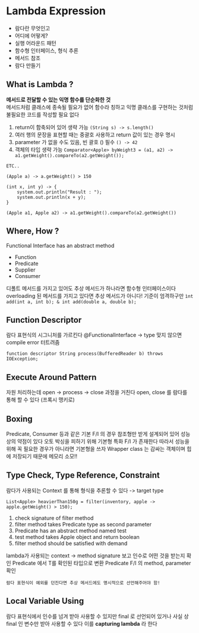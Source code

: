 # Lambda Expression
- 람다란 무엇인고
- 어디에 어떻게?
- 실행 어라운드 패턴
- 함수형 인터페이스, 형식 추론
- 메서드 참조
- 람다 만들기

## What is Lambda ?
__메서드로 전달할 수 있는 익명 함수를 단순화한 것__
<br>메서드처럼 클래스에 종속될 필요가 없어 함수라 칭하고 익명 클래스를 구현하는 것처럼 불필요한 코드를 작성할 필요 없다 

1. return이 함축되어 있어 생략 가능 `(String s) -> s.length()` 
2. 여러 행의 문장을 표현할 때는 중괄호 사용하고 return 값이 있는 경우 명시
3. parameter 가 없을 수도 있음, 빈 괄호 () 필수 `() -> 42`
4. 객체의 타입 생략 가능 `Comparator<Apple> byWeight3 = (a1, a2) -> a1.getWeight().compareTo(a2.getWeight());`

~~~
ETC..

(Apple a) -> a.getWeight() > 150

(int x, int y) -> {
    system.out.println("Result : ");
    system.out.println(x + y);
}

(Apple a1, Apple a2) -> a1.getWeight().compareTo(a2.getWeight())
~~~

## Where, How ?

Functional Interface has an abstract method
- Function 
- Predicate 
- Supplier 
- Consumer

디폴트 메서드를 가지고 있어도 추상 메서드가 하나라면 함수형 인터페이스이다
<br>overloading 된 메서드를 가지고 있다면 추상 메서드가 아니다! 기준이 엄격하구만
`ìnt add(int a, int b); & int add(double a, double b);`

## Function Descriptor
람다 표현식의 시그니처를 가르킨다 @FunctionalInterface -> type 맞지 않으면 compile error 터트려줌<br>

`function descriptor String process(BufferedReader b) throws IOException;`


## Execute Around Pattern
자원 처리하는데 open -> process -> close 과정을 거친다
open, close 를 람다를 통해 할 수 있다 (프록시 맹키로)

## Boxing
Predicate, Consumer 등과 같은 기본 F/I 의 경우 참조형만 받게 설계되어 있어 성능 상의 약점이 있다 오토 박싱을 피하기 위해 기본형 특화 F/I 가 존재한다 따라서 성능을 위해 꼭 필요한 경우가 아니라면 기본형을 쓰자
Wrapper class 는 감싸는 객체이며 힙에 저장되기 때문에 메모리 소모!!

## Type Check, Type Reference, Constraint
람다가 사용되는 Context 를 통해 형식을 추론할 수 있다 -> target type <br>

`List<Apple> heavierThan150g = filter(inventory, apple -> apple.getWeight() > 150);`

1. check signature of filter method
2. filter method takes Predicate<Apple> type as second parameter
3. Predicate<Apple> has an abstract method named test
4. test method takes Apple object and return boolean
5. filter method should be satisfied with demand

lambda가 사용되는 context -> method signature 보고 인수로 어떤 것을 받는지 확인
Predicate<T> 에서 T를 확인된 타입으로 변환
Predicate F/I 의 method, parameter 확인

`람다 표현식이 예외를 던진다면 추상 메서드에도 명시적으로 선언해주어야 함!`

## Local Variable Using
람다 표현식에서 인수를 넘겨 받아 사용할 수 있지만 final 로 선언되어 있거나 사실 상 final 인 변수만 받아 사용할 수 있다 이를 __capturing lambda__ 라 한다 